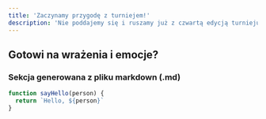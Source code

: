 ```yaml
---
title: 'Zaczynamy przygodę z turniejem!'
description: 'Nie poddajemy się i ruszamy już z czwartą edycją turnieju ZSECUP!'
---
```


## Gotowi na wrażenia i emocje?

### Sekcja generowana z pliku markdown (.md)

```javascript
function sayHello(person) {
  return `Hello, ${person}`
}
```
